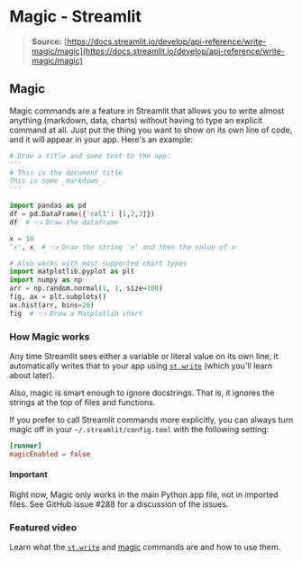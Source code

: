 # Magic - Streamlit

> **Source:** [https://docs.streamlit.io/develop/api-reference/write-magic/magic](https://docs.streamlit.io/develop/api-reference/write-magic/magic)

## Magic

Magic commands are a feature in Streamlit that allows you to write almost anything (markdown, data, charts) without having to type an explicit command at all. Just put the thing you want to show on its own line of code, and it will appear in your app. Here's an example:

```python
# Draw a title and some text to the app:
'''
# This is the document title
This is some _markdown_.
'''

import pandas as pd
df = pd.DataFrame({'col1': [1,2,3]})
df  # 👈 Draw the dataframe

x = 10
'x', x  # 👈 Draw the string 'x' and then the value of x

# Also works with most supported chart types
import matplotlib.pyplot as plt
import numpy as np
arr = np.random.normal(1, 1, size=100)
fig, ax = plt.subplots()
ax.hist(arr, bins=20)
fig  # 👈 Draw a Matplotlib chart
```

### How Magic works

Any time Streamlit sees either a variable or literal value on its own line, it automatically writes that to your app using [`st.write`](/develop/api-reference/write-magic/st.write) (which you'll learn about later).

Also, magic is smart enough to ignore docstrings. That is, it ignores the strings at the top of files and functions.

If you prefer to call Streamlit commands more explicitly, you can always turn magic off in your `~/.streamlit/config.toml` with the following setting:

```toml
[runner]
magicEnabled = false
```

#### Important

Right now, Magic only works in the main Python app file, not in imported files. See GitHub issue #288 for a discussion of the issues.

### Featured video

Learn what the [`st.write`](/develop/api-reference/write-magic/st.write) and [magic](/develop/api-reference/write-magic/magic) commands are and how to use them.

